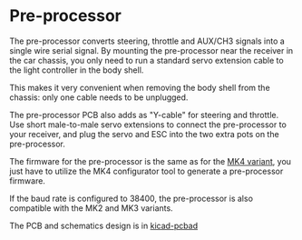 # Pre-processor

The pre-processor converts steering, throttle and AUX/CH3 signals into a single wire serial signal. By mounting the pre-processor near the receiver in the car chassis, you only need to run a standard servo extension cable to the light controller in the body shell.

This makes it very convenient when removing the body shell from the chassis: only one cable needs to be unplugged.

The pre-processor PCB also adds as "Y-cable" for steering and throttle. Use short male-to-male servo extensions to connect the pre-processor to your receiver, and plug the servo and ESC into the two extra pots on the pre-processor.

The firmware for the pre-processor is the same as for the [MK4 variant](../mk4-tlc5940-lpc812/), you just have to utilize the MK4 configurator tool to generate a pre-processor firmware.

If the baud rate is configured to 38400, the pre-processor is also compatible with the MK2 and MK3 variants.

The PCB and schematics design is in [kicad-pcbad](http://kicad-pcb.org/)
